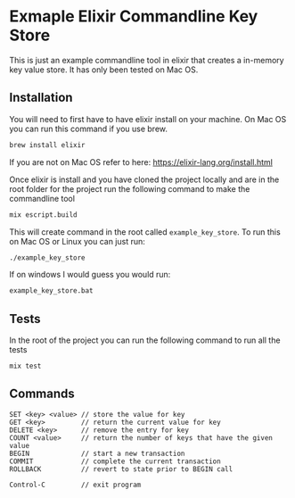 # Exmaple Elixir Commandline Key Store

This is just an example commandline tool in elixir that creates a in-memory key value store. It has only been tested on Mac OS.

## Installation

You will need to first have to have elixir install on your machine. On Mac OS you can run this command if you use brew.

```bash
brew install elixir
```

If you are not on Mac OS refer to here: https://elixir-lang.org/install.html

Once elixir is install and you have cloned the project locally and are in the root folder for the project run the following command to make the commandline tool

```bash
mix escript.build
```

This will create command in the root called `example_key_store`. To run this on Mac OS or Linux you can just run:

```bash
./example_key_store
```

If on windows I would guess you would run:

```bash
example_key_store.bat
```

## Tests

In the root of the project you can run the following command to run all the tests

```bash
mix test
```

## Commands

```
SET <key> <value> // store the value for key
GET <key>         // return the current value for key
DELETE <key>      // remove the entry for key
COUNT <value>     // return the number of keys that have the given value
BEGIN             // start a new transaction
COMMIT            // complete the current transaction
ROLLBACK          // revert to state prior to BEGIN call

Control-C         // exit program
```
